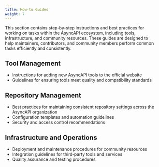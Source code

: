 ```yaml
---
title: How-to Guides
weight: 7
---
```


This section contains step-by-step instructions and best practices for working on tasks within the AsyncAPI ecosystem, including tools, infrastructure, and community resources. These guides are designed to help maintainers, contributors, and community members perform common tasks efficiently and consistently.

## Tool Management

- Instructions for adding new AsyncAPI tools to the official website
- Guidelines for ensuring tools meet quality and compatibility standards

## Repository Management

- Best practices for maintaining consistent repository settings across the AsyncAPI organization
- Configuration templates and automation guidelines
- Security and access control recommendations

## Infrastructure and Operations

- Deployment and maintenance procedures for community resources
- Integration guidelines for third-party tools and services
- Quality assurance and testing procedures